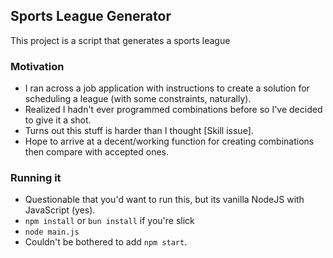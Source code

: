 ## Sports League Generator
This project is a script that generates a sports league

### Motivation
- I ran across a job application with instructions to create a solution for scheduling a league (with some constraints, naturally).
- Realized I hadn't ever programmed combinations before so I've decided to give it a shot.
- Turns out this stuff is harder than I thought [Skill issue].
- Hope to arrive at a decent/working function for creating combinations then compare with accepted ones.

### Running it
- Questionable that you'd want to run this, but its vanilla NodeJS with JavaScript (yes).
- `npm install` or `bun install` if you're slick
- `node main.js`
- Couldn't be bothered to add `npm start`.


